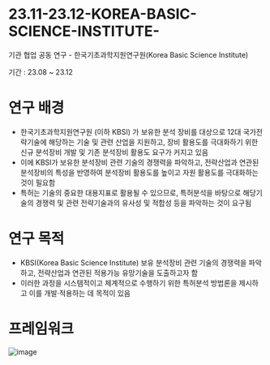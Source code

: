 # 23.11-23.12-KOREA-BASIC-SCIENCE-INSTITUTE-
기관 협업 공동 연구 - 한국기초과학지원연구원(Korea Basic Science Institute)

기간 : 23.08 ~ 23.12

# 연구 배경
+ 한국기초과학지원연구원 (이하 KBSI) 가 보유한 분석 장비를 대상으로 12대 국가전략기술에 해당하는 기술 및 관련 산업을 지원하고, 장비 활용도를 극대화하기 위한 신규 분석장비 개발 및 기존 분석장비 활용도 요구가 커지고 있음
+ 이에 KBSI가 보유한 분석장비 관련 기술의 경쟁력을 파악하고, 전략산업과 연관된 분석장비의 특성을 반영하여 분석장비 활용도를 높이고 자원 활용도를 극대화하는 것이 필요함
+ 특허는 기술의 중요한 대용지표로 활용될 수 있으므로, 특허분석을 바탕으로 해당기술의 경쟁력 및 관련 전략기술과의 유사성 및 적합성 등을 파악하는 것이 요구됨 


# 연구 목적
+ KBSI(Korea Basic Science Institute) 보유 분석장비 관련 기술의 경쟁력을 파악하고, 전략산업과 연관된 적용가능 유망기술을 도출하고자 함
+ 이러한 과정을 시스템적이고 체계적으로 수행하기 위한 특허분석 방법론을 제시하고 이를 개발·적용하는 데 목적이 있음

# 프레임워크

![image](https://github.com/shinho123/23.08-23.12-KOREA-BASIC-SCIENCE-INSTITUTE-/assets/105840783/4026b77a-ca3c-4d91-a390-e795af04cd62)

